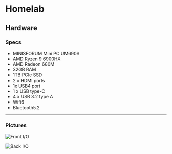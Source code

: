 # Homelab

## Hardware

### Specs

- MINISFORUM Mini PC UM690S
- AMD Ryzen 9 6900HX
- AMD Radeon 680M
- 32GB RAM
- 1TB PCIe SSD
- 2 x HDMI ports
- 1x USB4 port
- 1 x USB type-C
- 4 x USB 3.2 type A
- Wifi6
- Bluetooth5.2

---

### Pictures

![Front I/O](https://github.com/user-attachments/assets/730096c5-9657-4fc8-a0d7-463d9c797fb2)

![Back I/O](https://github.com/user-attachments/assets/2ad3e1e9-aeb7-4084-9f1e-787ca430083a)
